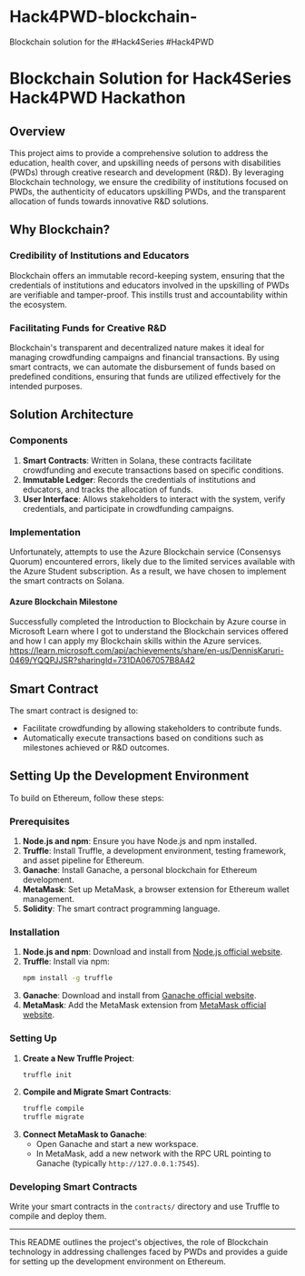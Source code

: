 # Hack4PWD-blockchain-
Blockchain solution for the #Hack4Series #Hack4PWD 



# Blockchain Solution for Hack4Series Hack4PWD Hackathon

## Overview

This project aims to provide a comprehensive solution to address the education, health cover, and upskilling needs of persons with disabilities (PWDs) through creative research and development (R&D). By leveraging Blockchain technology, we ensure the credibility of institutions focused on PWDs, the authenticity of educators upskilling PWDs, and the transparent allocation of funds towards innovative R&D solutions.

## Why Blockchain?

### Credibility of Institutions and Educators

Blockchain offers an immutable record-keeping system, ensuring that the credentials of institutions and educators involved in the upskilling of PWDs are verifiable and tamper-proof. This instills trust and accountability within the ecosystem.

### Facilitating Funds for Creative R&D

Blockchain's transparent and decentralized nature makes it ideal for managing crowdfunding campaigns and financial transactions. By using smart contracts, we can automate the disbursement of funds based on predefined conditions, ensuring that funds are utilized effectively for the intended purposes.


## Solution Architecture

### Components

1. **Smart Contracts**: Written in Solana, these contracts facilitate crowdfunding and execute transactions based on specific conditions.
2. **Immutable Ledger**: Records the credentials of institutions and educators, and tracks the allocation of funds.
3. **User Interface**: Allows stakeholders to interact with the system, verify credentials, and participate in crowdfunding campaigns.

### Implementation

Unfortunately, attempts to use the Azure Blockchain service (Consensys Quorum) encountered errors, likely due to the limited services available with the Azure Student subscription. As a result, we have chosen to implement the smart contracts on Solana.

#### Azure Blockchain Milestone
Successfully completed the Introduction to Blockchain by Azure course in Microsoft Learn where I got to understand the Blockchain services offered and how I can apply my Blockchain skills within the Azure services.
https://learn.microsoft.com/api/achievements/share/en-us/DennisKaruri-0469/YQQPJJSR?sharingId=731DA067057B8A42


## Smart Contract

The smart contract is designed to:

- Facilitate crowdfunding by allowing stakeholders to contribute funds.
- Automatically execute transactions based on conditions such as milestones achieved or R&D outcomes.

## Setting Up the Development Environment

To build on Ethereum, follow these steps:

### Prerequisites

1. **Node.js and npm**: Ensure you have Node.js and npm installed.
2. **Truffle**: Install Truffle, a development environment, testing framework, and asset pipeline for Ethereum.
3. **Ganache**: Install Ganache, a personal blockchain for Ethereum development.
4. **MetaMask**: Set up MetaMask, a browser extension for Ethereum wallet management.
5. **Solidity**: The smart contract programming language.

### Installation

1. **Node.js and npm**: Download and install from [Node.js official website](https://nodejs.org/).
2. **Truffle**: Install via npm:
   ```bash
   npm install -g truffle
   ```
3. **Ganache**: Download and install from [Ganache official website](https://www.trufflesuite.com/ganache).
4. **MetaMask**: Add the MetaMask extension from [MetaMask official website](https://metamask.io/).

### Setting Up

1. **Create a New Truffle Project**:
   ```bash
   truffle init
   ```
2. **Compile and Migrate Smart Contracts**:
   ```bash
   truffle compile
   truffle migrate
   ```
3. **Connect MetaMask to Ganache**:
   - Open Ganache and start a new workspace.
   - In MetaMask, add a new network with the RPC URL pointing to Ganache (typically `http://127.0.0.1:7545`).

### Developing Smart Contracts

Write your smart contracts in the `contracts/` directory and use Truffle to compile and deploy them.

---

This README outlines the project's objectives, the role of Blockchain technology in addressing challenges faced by PWDs and provides a guide for setting up the development environment on Ethereum.
